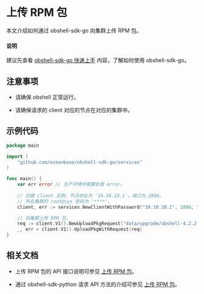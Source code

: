 # 上传 RPM 包

本文介绍如何通过 obshell-sdk-go 向集群上传 RPM 包。

<main id="notice" type='explain'>
  <h4>说明</h4>
  <p>建议先查看 <a href='../100.quickstart-of-go.md'>obshell-sdk-go 快速上手</a> 内容，了解如何使用 obshell-sdk-go。</p>
</main>

## 注意事项

* 请确保 obshell 正常运行。

* 请确保请求的 client 对应的节点在对应的集群中。

## 示例代码

```go
package main

import (
    "github.com/oceanbase/obshell-sdk-go/services"
)

func main() {
    var err error // 生产环境中需要处理 error。
    
    // 创建 client 实例，节点地址为 '10.10.10.1'，端口为 2886。
    // 所在集群的 root@sys 密码为 '****'。
    client, err := services.NewClientWithPassword("10.10.10.1", 2886, "***")

    // 向集群上传 RPM 包。
    req := client.V1().NewUploadPkgRequest("data/upgrade/obshell-4.2.2.0-xxx.el7.x86_64.rpm")
    _, err = client.V1().UploadPkgWithRequest(req)
}
```

## 相关文档

* 上传 RPM 包的 API 接口说明可参见 [上传 RPM 包](../../../400.obshell-api-reference/1500.other-api/900.upload-rpm.md)。

* 通过 obshell-sdk-python 请求 API 方法的介绍可参见 [上传 RPM 包](../../100.python/1500.other-api/900.upload-rpm-of-python.md)。
